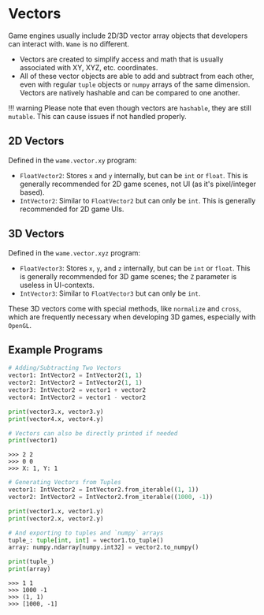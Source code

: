 # Vectors
Game engines usually include 2D/3D vector array objects that developers can interact with. `Wame` is no different.

- Vectors are created to simplify access and math that is usually associated with XY, XYZ, etc. coordinates.
- All of these vector objects are able to add and subtract from each other, even with regular `tuple` objects or `numpy` arrays of the same dimension. Vectors are natively hashable and can be compared to one another.

!!! warning
    Please note that even though vectors are `hashable`, they are still `mutable`. This can cause issues if not handled properly.

## 2D Vectors
Defined in the `wame.vector.xy` program:

- `FloatVector2`: Stores `x` and `y` internally, but can be `int` or `float`. This is generally recommended for 2D game scenes, not UI (as it's pixel/integer based).
- `IntVector2`: Similar to `FloatVector2` but can only be `int`. This is generally recommended for 2D game UIs.

## 3D Vectors
Defined in the `wame.vector.xyz` program:

- `FloatVector3`: Stores `x`, `y`, and `z` internally, but can be `int` or `float`. This is generally recommended for 3D game scenes; the `Z` parameter is useless in UI-contexts.
- `IntVector3`: Similar to `FloatVector3` but can only be `int`.

These 3D vectors come with special methods, like `normalize` and `cross`, which are frequently necessary when developing 3D games, especially with `OpenGL`.

## Example Programs
```python
# Adding/Subtracting Two Vectors
vector1: IntVector2 = IntVector2(1, 1)
vector2: IntVector2 = IntVector2(1, 1)
vector3: IntVector2 = vector1 + vector2
vector4: IntVector2 = vector1 - vector2

print(vector3.x, vector3.y)
print(vector4.x, vector4.y)

# Vectors can also be directly printed if needed
print(vector1)
```
```
>>> 2 2
>>> 0 0
>>> X: 1, Y: 1
```
```python
# Generating Vectors from Tuples
vector1: IntVector2 = IntVector2.from_iterable((1, 1))
vector2: IntVector2 = IntVector2.from_iterable((1000, -1))

print(vector1.x, vector1.y)
print(vector2.x, vector2.y)

# And exporting to tuples and `numpy` arrays
tuple_: tuple[int, int] = vector1.to_tuple()
array: numpy.ndarray[numpy.int32] = vector2.to_numpy()

print(tuple_)
print(array)
```
```
>>> 1 1
>>> 1000 -1
>>> (1, 1)
>>> [1000, -1]
```
